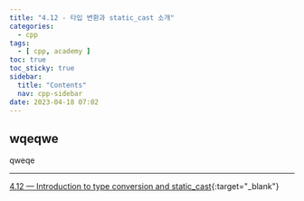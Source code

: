 ```yaml
---
title: "4.12 - 타입 변환과 static_cast 소개"
categories:
  - cpp
tags:
  - [ cpp, academy ]
toc: true
toc_sticky: true
sidebar:
  title: "Contents"
  nav: cpp-sidebar
date: 2023-04-18 07:02
---
```


## wqeqwe

qweqe

---

[4.12 — Introduction to type conversion and static_cast](https://www.learncpp.com/cpp-tutorial/introduction-to-type-conversion-and-static_cast/){:target="_blank"}


<!--
# 새 탭에서 링크 열기
{:target="_blank"}

# 강조 표기
<div class="notice--info" markdown="1">
<span class="notice-title">
**TITLE**
</span>

BODY
</div>
-->